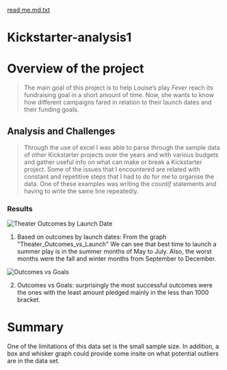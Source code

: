 [read me.md.txt](https://github.com/mogazz69/Kickstarter-analysis1/files/7081531/read.me.md.txt)
# Kickstarter-analysis1
# Overview of the project

> The main goal of this project is to help Louise’s play *Fever* reach its fundraising goal in a short amount of time. Now, she wants to know how different campaigns fared in relation to their launch dates and their funding goals.

## Analysis and Challenges

> Through the use of excel I was able to parse through the sample data of other Kickstarter projects over the years and with various budgets and gather useful info on what can make or break a Kickstarter project. Some of the issues that I encountered are related with constant and repetitive steps that I had to do for me to organise the data. One of these examples was writing the *countif* statements and having to write the same line repeatedly.

### Results

![Theater Outcomes by Launch Date](Theater_Outcomes_vs_Launch.png)

1. Based on outcomes by launch dates:
From the graph "Theater_Outcomes_vs_Launch" We can see that best time to launch a summer play is in the summer months of May to July. Also, the worst months were the fall and winter months from September to December.

![Outcomes vs Goals](Outcomes_vs_Goals.png)

2. Outcomes vs Goals:
surprisingly the most successful outcomes were the ones with the least amount pledged mainly in the less than 1000 bracket.



# Summary
One of the limitations of this data set is the small sample size. In addition, a box and whisker graph could provide some insite on what potential outliers are in the data set.
